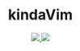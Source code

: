 <h1 align="center">kindaVim</h1>
<p align="center">
    <a href="https://github.com/godbout/kindaVim/actions">
        <img src="https://github.com/godbout/kindaVim/actions/workflows/main.yml/badge.svg"/>
    </a>
    <a href="https://codecov.io/gh/godbout/kindaVim">
        <img src="https://codecov.io/gh/godbout/kindaVim/branch/master/graph/badge.svg?token=R5gBWyB21D"/>
    </a>
</p>
